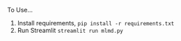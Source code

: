 To Use...
1. Install requirements, `pip install -r requirements.txt`
2. Run Streamlit `streamlit run mlmd.py`
